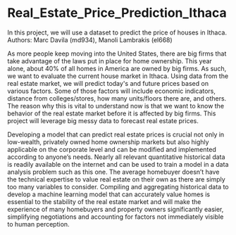 # Real_Estate_Price_Prediction_Ithaca
In this project, we will use a dataset to predict the price of houses in Ithaca.
Authors: Marc Davila (md934), Manoli Lambrakis (el668)

As more people keep moving into the United States, there are big firms that take advantage of the laws put in place for home ownership. This year alone, about 40% of all homes in America are owned by big firms. As such, we want to evaluate the current house market in Ithaca. Using data from the real estate market, we will predict today's and future prices based on various factors. Some of those factors will include economic indicators, distance from colleges/stores, how many units/floors there are, and others. The reason why this is vital to understand now is that we want to know the behavior of the real estate market before it is affected by big firms. This project will leverage big messy data to forecast real estate prices.

Developing a model that can predict real estate prices is crucial not only in low-wealth, privately owned home ownership markets but also highly applicable on the corporate level and can be modified and implemented according to anyone’s needs. Nearly all relevant quantitative historical data is readily available on the internet and can be used to train a model in a data analysis problem such as this one. The average homebuyer doesn’t have the technical expertise to value real estate on their own as there are simply too many variables to consider. Compiling and aggregating historical data to develop a machine learning model that can accurately value homes is essential to the stability of the real estate market and will make the experience of many homebuyers and property owners significantly easier, simplifying negotiations and accounting for factors not immediately visible to human perception. 
